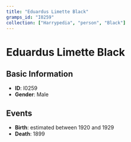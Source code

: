 ```yaml
---
title: "Eduardus Limette Black"
gramps_id: "I0259"
collection: ["Harrypedia", "person", "Black"]
---
```


# Eduardus Limette Black

## Basic Information

- **ID**: I0259
- **Gender**: Male

## Events

- **Birth**: estimated between 1920 and 1929
- **Death**: 1899

